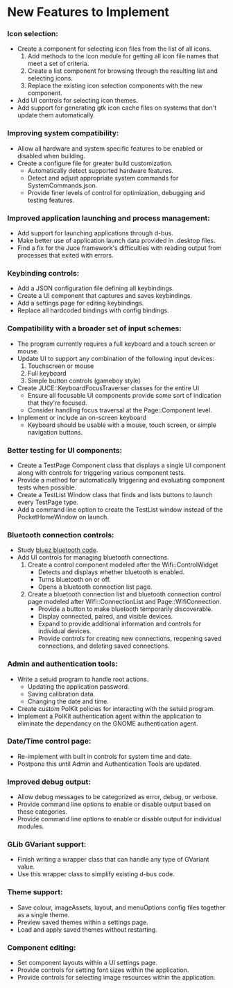 # New Features to Implement

### Icon selection:
- Create a component for selecting icon files from the list of all icons.
    1. Add methods to the Icon module for getting all icon file names that meet a set of criteria.
    2. Create a list component for browsing through the resulting list and selecting icons.
    3. Replace the existing icon selection components with the new component.
- Add UI controls for selecting icon themes.
- Add support for generating gtk icon cache files on systems that don't update them automatically.

### Improving system compatibility:
- Allow all hardware and system specific features to be enabled or disabled when building.
- Create a configure file for greater build customization.
    - Automatically detect supported hardware features.
    - Detect and adjust appropriate system commands for SystemCommands.json.
    - Provide finer levels of control for optimization, debugging and testing features.

### Improved application launching and process management:
- Add support for launching applications through d-bus.
- Make better use of application launch data provided in .desktop files.
- Find a fix for the Juce framework's difficulties with reading output from processes that exited with errors.

### Keybinding controls:
- Add a JSON configuration file defining all keybindings.
- Create a UI component that captures and saves keybindings.
- Add a settings page for editing keybindings.
- Replace all hardcoded bindings with config bindings.

### Compatibility with a broader set of input schemes:
- The program currently requires a full keyboard and a touch screen or mouse.
- Update UI to support any combination of the following input devices:
    1. Touchscreen or mouse
    2. Full keyboard
    3. Simple button controls (gameboy style)
- Create JUCE::KeyboardFocusTraverser classes for the entire UI
    - Ensure all focusable UI components provide some sort of indication that they're focused.
    - Consider handling focus traversal at the Page::Component level.
- Implement or include an on-screen keyboard
    - Keyboard should be usable with a mouse, touch screen, or simple navigation buttons. 

### Better testing for UI components:
- Create a TestPage Component class that displays a single UI component along with controls for triggering various component tests.
- Provide a method for automatically triggering and evaluating component tests when possible.
- Create a TestList Window class that finds and lists buttons to launch every TestPage type.
- Add a command line option to create the TestList window instead of the PocketHomeWindow on launch.

### Bluetooth connection controls:
- Study [bluez bluetooth code](https://git.kernel.org/pub/scm/bluetooth/bluez.git/tree/client/main.c).
- Add UI controls for managing bluetooth connections.
    1. Create a control component modeled after the Wifi::ControlWidget
        - Detects and displays whether bluetooth is enabled.
        - Turns bluetooth on or off.
        - Opens a bluetooth connection list page.
    2. Create a bluetooth connection list and bluetooth connection control page modeled after Wifi::ConnectionList and Page::WifiConnection.
        - Provide a button to make bluetooth temporarily discoverable.
        - Display connected, paired, and visible devices.
        - Expand to provide additional information and controls for individual devices.
        - Provide controls for creating new connections, reopening saved connections, and deleting saved connections.

### Admin and authentication tools:
- Write a setuid program to handle root actions.
    - Updating the application password.
    - Saving calibration data. 
    - Changing the date and time.
- Create custom PolKit policies for interacting with the setuid program.
- Implement a PolKit authentication agent within the application to eliminate the dependancy on the GNOME authentication agent.

### Date/Time control page:
- Re-implement with built in controls for system time and date.
- Postpone this until Admin and Authentication Tools are updated.

### Improved debug output:
- Allow debug messages to be categorized as error, debug, or verbose.
- Provide command line options to enable or disable output based on these categories.
- Provide command line options to enable or disable output for individual modules.

### GLib GVariant support:
- Finish writing a wrapper class that can handle any type of GVariant value.
- Use this wrapper class to simplify existing d-bus code.

### Theme support:
- Save colour, imageAssets, layout, and menuOptions config files together as a single theme.
- Preview saved themes within a settings page.
- Load and apply saved themes without restarting.

### Component editing:
- Set component layouts within a UI settings page.
- Provide controls for setting font sizes within the application.
- Provide controls for selecting image resources within the application. 
